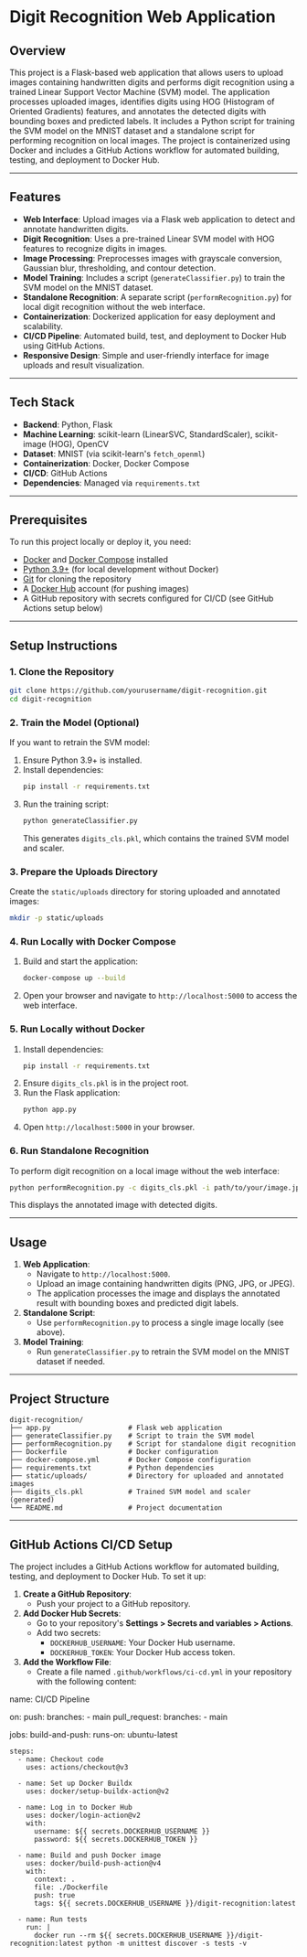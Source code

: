# Digit Recognition Web Application

## Overview
This project is a Flask-based web application that allows users to upload images containing handwritten digits and performs digit recognition using a trained Linear Support Vector Machine (SVM) model. The application processes uploaded images, identifies digits using HOG (Histogram of Oriented Gradients) features, and annotates the detected digits with bounding boxes and predicted labels. It includes a Python script for training the SVM model on the MNIST dataset and a standalone script for performing recognition on local images. The project is containerized using Docker and includes a GitHub Actions workflow for automated building, testing, and deployment to Docker Hub.

---

## Features
- **Web Interface**: Upload images via a Flask web application to detect and annotate handwritten digits.
- **Digit Recognition**: Uses a pre-trained Linear SVM model with HOG features to recognize digits in images.
- **Image Processing**: Preprocesses images with grayscale conversion, Gaussian blur, thresholding, and contour detection.
- **Model Training**: Includes a script (`generateClassifier.py`) to train the SVM model on the MNIST dataset.
- **Standalone Recognition**: A separate script (`performRecognition.py`) for local digit recognition without the web interface.
- **Containerization**: Dockerized application for easy deployment and scalability.
- **CI/CD Pipeline**: Automated build, test, and deployment to Docker Hub using GitHub Actions.
- **Responsive Design**: Simple and user-friendly interface for image uploads and result visualization.

---

## Tech Stack
- **Backend**: Python, Flask
- **Machine Learning**: scikit-learn (LinearSVC, StandardScaler), scikit-image (HOG), OpenCV
- **Dataset**: MNIST (via scikit-learn's `fetch_openml`)
- **Containerization**: Docker, Docker Compose
- **CI/CD**: GitHub Actions
- **Dependencies**: Managed via `requirements.txt`

---

## Prerequisites
To run this project locally or deploy it, you need:
- [Docker](https://www.docker.com/get-started) and [Docker Compose](https://docs.docker.com/compose/install/) installed
- [Python 3.9+](https://www.python.org/downloads/) (for local development without Docker)
- [Git](https://git-scm.com/) for cloning the repository
- A [Docker Hub](https://hub.docker.com/) account (for pushing images)
- A GitHub repository with secrets configured for CI/CD (see GitHub Actions setup below)

---

## Setup Instructions

### 1. Clone the Repository
```bash
git clone https://github.com/yourusername/digit-recognition.git
cd digit-recognition
```

### 2. Train the Model (Optional)
If you want to retrain the SVM model:
1. Ensure Python 3.9+ is installed.
2. Install dependencies:
   ```bash
   pip install -r requirements.txt
   ```
3. Run the training script:
   ```bash
   python generateClassifier.py
   ```
   This generates `digits_cls.pkl`, which contains the trained SVM model and scaler.

### 3. Prepare the Uploads Directory
Create the `static/uploads` directory for storing uploaded and annotated images:
```bash
mkdir -p static/uploads
```

### 4. Run Locally with Docker Compose
1. Build and start the application:
   ```bash
   docker-compose up --build
   ```
2. Open your browser and navigate to `http://localhost:5000` to access the web interface.

### 5. Run Locally without Docker
1. Install dependencies:
   ```bash
   pip install -r requirements.txt
   ```
2. Ensure `digits_cls.pkl` is in the project root.
3. Run the Flask application:
   ```bash
   python app.py
   ```
4. Open `http://localhost:5000` in your browser.

### 6. Run Standalone Recognition
To perform digit recognition on a local image without the web interface:
```bash
python performRecognition.py -c digits_cls.pkl -i path/to/your/image.jpg
```
This displays the annotated image with detected digits.

---

## Usage
1. **Web Application**:
   - Navigate to `http://localhost:5000`.
   - Upload an image containing handwritten digits (PNG, JPG, or JPEG).
   - The application processes the image and displays the annotated result with bounding boxes and predicted digit labels.
2. **Standalone Script**:
   - Use `performRecognition.py` to process a single image locally (see above).
3. **Model Training**:
   - Run `generateClassifier.py` to retrain the SVM model on the MNIST dataset if needed.

---

## Project Structure
```
digit-recognition/
├── app.py                   # Flask web application
├── generateClassifier.py    # Script to train the SVM model
├── performRecognition.py    # Script for standalone digit recognition
├── Dockerfile               # Docker configuration
├── docker-compose.yml       # Docker Compose configuration
├── requirements.txt         # Python dependencies
├── static/uploads/          # Directory for uploaded and annotated images
├── digits_cls.pkl           # Trained SVM model and scaler (generated)
└── README.md                # Project documentation
```

---

## GitHub Actions CI/CD Setup
The project includes a GitHub Actions workflow for automated building, testing, and deployment to Docker Hub. To set it up:

1. **Create a GitHub Repository**:
   - Push your project to a GitHub repository.
2. **Add Docker Hub Secrets**:
   - Go to your repository's **Settings > Secrets and variables > Actions**.
   - Add two secrets:
     - `DOCKERHUB_USERNAME`: Your Docker Hub username.
     - `DOCKERHUB_TOKEN`: Your Docker Hub access token.
3. **Add the Workflow File**:
   - Create a file named `.github/workflows/ci-cd.yml` in your repository with the following content:

<xaiArtifact artifact_id="af05b19f-c7e5-491a-977b-c7f695e9094b" artifact_version_id="da9ee717-545d-49fc-85a6-a26b81b675fc" title="ci-cd.yml" contentType="text/yaml">
name: CI/CD Pipeline

on:
  push:
    branches:
      - main
  pull_request:
    branches:
      - main

jobs:
  build-and-push:
    runs-on: ubuntu-latest

    steps:
      - name: Checkout code
        uses: actions/checkout@v3

      - name: Set up Docker Buildx
        uses: docker/setup-buildx-action@v2

      - name: Log in to Docker Hub
        uses: docker/login-action@v2
        with:
          username: ${{ secrets.DOCKERHUB_USERNAME }}
          password: ${{ secrets.DOCKERHUB_TOKEN }}

      - name: Build and push Docker image
        uses: docker/build-push-action@v4
        with:
          context: .
          file: ./Dockerfile
          push: true
          tags: ${{ secrets.DOCKERHUB_USERNAME }}/digit-recognition:latest

      - name: Run tests
        run: |
          docker run --rm ${{ secrets.DOCKERHUB_USERNAME }}/digit-recognition:latest python -m unittest discover -s tests -v